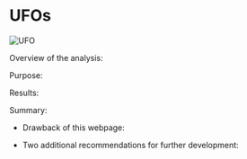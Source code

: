 # UFOs
![UFO](https://user-images.githubusercontent.com/93900628/153797024-9682f622-59c5-4478-b6a6-8b83d48a3a60.jpg)

Overview of the analysis:

Purpose:


Results:


Summary:
- Drawback of this webpage:

- Two additional recommendations for further development:

